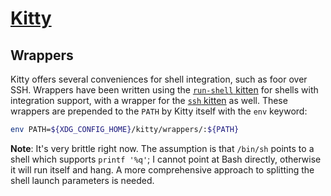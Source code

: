 # [Kitty](https://sw.kovidgoyal.net/kitty/)
## Wrappers
Kitty offers several conveniences for shell integration, such as foor over SSH. Wrappers have been written using the [`run-shell` kitten](https://sw.kovidgoyal.net/kitty/shell-integration/#using-shell-integration-in-sub-shells-containers-etc) for shells with integration support, with a wrapper for the [`ssh` kitten](https://sw.kovidgoyal.net/kitty/kittens/ssh/) as well. These wrappers are prepended to the `PATH` by Kitty itself with the `env` keyword:
```sh
env PATH=${XDG_CONFIG_HOME}/kitty/wrappers/:${PATH}
```
**Note**: It's very brittle right now. The assumption is that `/bin/sh` points to a shell which supports `printf '%q'`; I cannot point at Bash directly, otherwise it will run itself and hang. A more comprehensive approach to splitting the shell launch parameters is needed.
